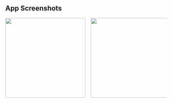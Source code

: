 ## App Screenshots
<pre>
<img src="https://github.com/gulsemins/MusicApp/assets/113687703/164eb623-2261-4f65-9b8f-b6baf9494a60" width="250" />  <img src="https://github.com/gulsemins/MusicApp/assets/113687703/41181db0-c674-422f-afd7-c4a48a3ff8be" width="250"/> 
</pre>
